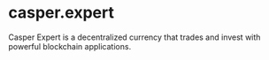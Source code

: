 # casper.expert
Casper Expert is a decentralized currency that trades and invest with powerful blockchain applications.
